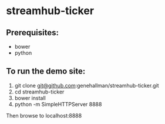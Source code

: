 # streamhub-ticker

## Prerequisites:
+ bower
+ python

## To run the demo site:
1. git clone git@github.com:genehallman/streamhub-ticker.git
1. cd streamhub-ticker
1. bower install
1. python -m SimpleHTTPServer 8888

Then browse to localhost:8888
